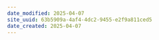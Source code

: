 ```yaml
---
date_modified: 2025-04-07
site_uuid: 63b5909a-4af4-4dc2-9455-e2f9a811ced5
date_created: 2025-04-07
---
```


